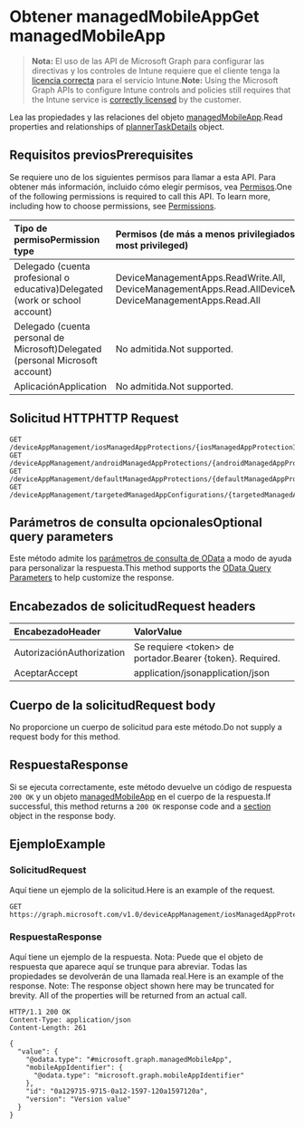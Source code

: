 # <a name="get-managedmobileapp"></a><span data-ttu-id="4cde6-101">Obtener managedMobileApp</span><span class="sxs-lookup"><span data-stu-id="4cde6-101">Get managedMobileApp</span></span>

> <span data-ttu-id="4cde6-102">**Nota:** El uso de las API de Microsoft Graph para configurar las directivas y los controles de Intune requiere que el cliente tenga la [licencia correcta](https://go.microsoft.com/fwlink/?linkid=839381) para el servicio Intune.</span><span class="sxs-lookup"><span data-stu-id="4cde6-102">**Note:** Using the Microsoft Graph APIs to configure Intune controls and policies still requires that the Intune service is [correctly licensed](https://go.microsoft.com/fwlink/?linkid=839381) by the customer.</span></span>

<span data-ttu-id="4cde6-103">Lea las propiedades y las relaciones del objeto [managedMobileApp](../resources/intune_mam_managedmobileapp.md).</span><span class="sxs-lookup"><span data-stu-id="4cde6-103">Read properties and relationships of [plannerTaskDetails](../resources/intune_mam_managedmobileapp.md) object.</span></span>
## <a name="prerequisites"></a><span data-ttu-id="4cde6-104">Requisitos previos</span><span class="sxs-lookup"><span data-stu-id="4cde6-104">Prerequisites</span></span>
<span data-ttu-id="4cde6-p101">Se requiere uno de los siguientes permisos para llamar a esta API. Para obtener más información, incluido cómo elegir permisos, vea [Permisos](../../../concepts/permissions_reference.md).</span><span class="sxs-lookup"><span data-stu-id="4cde6-p101">One of the following permissions is required to call this API. To learn more, including how to choose permissions, see [Permissions](../../../concepts/permissions_reference.md).</span></span>

|<span data-ttu-id="4cde6-107">Tipo de permiso</span><span class="sxs-lookup"><span data-stu-id="4cde6-107">Permission type</span></span>|<span data-ttu-id="4cde6-108">Permisos (de más a menos privilegiados)</span><span class="sxs-lookup"><span data-stu-id="4cde6-108">Permissions (from least to most privileged)</span></span>|
|:---|:---|
|<span data-ttu-id="4cde6-109">Delegado (cuenta profesional o educativa)</span><span class="sxs-lookup"><span data-stu-id="4cde6-109">Delegated (work or school account)</span></span>|<span data-ttu-id="4cde6-110">DeviceManagementApps.ReadWrite.All, DeviceManagementApps.Read.All</span><span class="sxs-lookup"><span data-stu-id="4cde6-110">DeviceManagementApps.ReadWrite.All, DeviceManagementApps.Read.All</span></span>|
|<span data-ttu-id="4cde6-111">Delegado (cuenta personal de Microsoft)</span><span class="sxs-lookup"><span data-stu-id="4cde6-111">Delegated (personal Microsoft account)</span></span>|<span data-ttu-id="4cde6-112">No admitida.</span><span class="sxs-lookup"><span data-stu-id="4cde6-112">Not supported.</span></span>|
|<span data-ttu-id="4cde6-113">Aplicación</span><span class="sxs-lookup"><span data-stu-id="4cde6-113">Application</span></span>|<span data-ttu-id="4cde6-114">No admitida.</span><span class="sxs-lookup"><span data-stu-id="4cde6-114">Not supported.</span></span>|

## <a name="http-request"></a><span data-ttu-id="4cde6-115">Solicitud HTTP</span><span class="sxs-lookup"><span data-stu-id="4cde6-115">HTTP Request</span></span>
<!-- {
  "blockType": "ignored"
}
-->
``` http
GET /deviceAppManagement/iosManagedAppProtections/{iosManagedAppProtectionId}/apps/{managedMobileAppId}
GET /deviceAppManagement/androidManagedAppProtections/{androidManagedAppProtectionId}/apps/{managedMobileAppId}
GET /deviceAppManagement/defaultManagedAppProtections/{defaultManagedAppProtectionId}/apps/{managedMobileAppId}
GET /deviceAppManagement/targetedManagedAppConfigurations/{targetedManagedAppConfigurationId}/apps/{managedMobileAppId}
```

## <a name="optional-query-parameters"></a><span data-ttu-id="4cde6-116">Parámetros de consulta opcionales</span><span class="sxs-lookup"><span data-stu-id="4cde6-116">Optional query parameters</span></span>
<span data-ttu-id="4cde6-117">Este método admite los [parámetros de consulta de OData](https://developer.microsoft.com/es-ES/graph/docs/overview/query_parameters) a modo de ayuda para personalizar la respuesta.</span><span class="sxs-lookup"><span data-stu-id="4cde6-117">This method supports the [OData Query Parameters](https://developer.microsoft.com/es-ES/graph/docs/overview/query_parameters) to help customize the response.</span></span>
## <a name="request-headers"></a><span data-ttu-id="4cde6-118">Encabezados de solicitud</span><span class="sxs-lookup"><span data-stu-id="4cde6-118">Request headers</span></span>
|<span data-ttu-id="4cde6-119">Encabezado</span><span class="sxs-lookup"><span data-stu-id="4cde6-119">Header</span></span>|<span data-ttu-id="4cde6-120">Valor</span><span class="sxs-lookup"><span data-stu-id="4cde6-120">Value</span></span>|
|:---|:---|
|<span data-ttu-id="4cde6-121">Autorización</span><span class="sxs-lookup"><span data-stu-id="4cde6-121">Authorization</span></span>|<span data-ttu-id="4cde6-122">Se requiere &lt;token&gt; de portador.</span><span class="sxs-lookup"><span data-stu-id="4cde6-122">Bearer {token}. Required.</span></span>|
|<span data-ttu-id="4cde6-123">Aceptar</span><span class="sxs-lookup"><span data-stu-id="4cde6-123">Accept</span></span>|<span data-ttu-id="4cde6-124">application/json</span><span class="sxs-lookup"><span data-stu-id="4cde6-124">application/json</span></span>|

## <a name="request-body"></a><span data-ttu-id="4cde6-125">Cuerpo de la solicitud</span><span class="sxs-lookup"><span data-stu-id="4cde6-125">Request body</span></span>
<span data-ttu-id="4cde6-126">No proporcione un cuerpo de solicitud para este método.</span><span class="sxs-lookup"><span data-stu-id="4cde6-126">Do not supply a request body for this method.</span></span>

## <a name="response"></a><span data-ttu-id="4cde6-127">Respuesta</span><span class="sxs-lookup"><span data-stu-id="4cde6-127">Response</span></span>
<span data-ttu-id="4cde6-128">Si se ejecuta correctamente, este método devuelve un código de respuesta `200 OK` y un objeto [managedMobileApp](../resources/intune_mam_managedmobileapp.md) en el cuerpo de la respuesta.</span><span class="sxs-lookup"><span data-stu-id="4cde6-128">If successful, this method returns a `200 OK` response code and a [section](../resources/intune_mam_managedmobileapp.md) object in the response body.</span></span>

## <a name="example"></a><span data-ttu-id="4cde6-129">Ejemplo</span><span class="sxs-lookup"><span data-stu-id="4cde6-129">Example</span></span>
### <a name="request"></a><span data-ttu-id="4cde6-130">Solicitud</span><span class="sxs-lookup"><span data-stu-id="4cde6-130">Request</span></span>
<span data-ttu-id="4cde6-131">Aquí tiene un ejemplo de la solicitud.</span><span class="sxs-lookup"><span data-stu-id="4cde6-131">Here is an example of the request.</span></span>
``` http
GET https://graph.microsoft.com/v1.0/deviceAppManagement/iosManagedAppProtections/{iosManagedAppProtectionId}/apps/{managedMobileAppId}
```

### <a name="response"></a><span data-ttu-id="4cde6-132">Respuesta</span><span class="sxs-lookup"><span data-stu-id="4cde6-132">Response</span></span>
<span data-ttu-id="4cde6-p102">Aquí tiene un ejemplo de la respuesta. Nota: Puede que el objeto de respuesta que aparece aquí se trunque para abreviar. Todas las propiedades se devolverán de una llamada real.</span><span class="sxs-lookup"><span data-stu-id="4cde6-p102">Here is an example of the response. Note: The response object shown here may be truncated for brevity. All of the properties will be returned from an actual call.</span></span>
``` http
HTTP/1.1 200 OK
Content-Type: application/json
Content-Length: 261

{
  "value": {
    "@odata.type": "#microsoft.graph.managedMobileApp",
    "mobileAppIdentifier": {
      "@odata.type": "microsoft.graph.mobileAppIdentifier"
    },
    "id": "0a129715-9715-0a12-1597-120a1597120a",
    "version": "Version value"
  }
}
```




